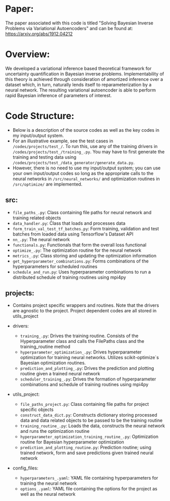 # Paper:
The paper associated with this code is titled
"Solving Bayesian Inverse Problems via Variational Autoencoders"
and can be found at: https://arxiv.org/abs/1912.04212

# Overview:
We developed a variational inference based theoretical framework for uncertainty
quantification in Bayesian inverse problems. Implementability of this theory is
achieved through consideration of amortized inference over a dataset which, in
turn, naturally lends itself to reparameterization by a neural network. The
resulting variational autoencoder is able to perform rapid Bayesian inference of
parameters of interest.

# Code Structure:
* Below is a description of the source codes as well as the key codes in my
  input/output system.
* For an illustrative example, see the test cases in `/codes/projects/test_/`. To run
  this, use any of the training drivers in `/codes/projects/test_/training_.py`. You may
  have to first generate the training and testing data using
  `/codes/projects/test_/data_generator/generate_data.py`.
* However, there is no need to use my input/output system; you can use
  your own input/output codes so long as the appropriate calls to the neural
  networks in `/src/neural_networks/` and optimization routines in `/src/optimize/` are
  implemented.

## src:
* `file_paths_.py`:                     Class containing file paths for neural
                                        network and training related objects
* `data_handler.py`:                    Class that loads and processes data
* `form_train_val_test_tf_batches.py`:  Form training, validation and test batches
                                        from loaded data using Tensorflow's Dataset
                                        API
* `nn_.py`:                             The neural network
* `functionals.py`:                     Functionals that form the overall loss
                                        functional
* `optimize_.py`:                       The optimization routine for the neural network
* `metrics_.py`:                        Class storing and updating the optimization information
* `get_hyperparameter_combinations.py`: Forms combinations of the hyperparameters
                                        for scheduled routines
* `schedule_and_run.py`:                Uses hyperparameter combinations to run a distributed
                                        schedule of training routines using mpi4py

## projects:
* Contains project specific wrappers and routines. Note that the drivers are agnostic to the project. Project dependent codes are all stored in utils_project
* drivers:
    * `training_.py`:                  Drives the training routine. Consists of the
                                       Hyperparameter class and calls the FilePaths class and the training_routine
                                       method
    * `hyperparameter_optimization_.py`: Drives hyperparameter optimization for
                                       training neural networks. Utilizes scikit-optimize`s
                                       Bayesian optimization routines.
    * `prediction_and_plotting_.py`:   Drives the prediction and plotting routine given a trained neural
                                       network
    * `scheduler_training_.py`:        Drives the formation of hyperparameter combinations
                                       and schedule of training routines using mpi4py
* utils_project:
	* `file_paths_project.py`:  Class containing file paths for project specific objects
    * `construct_data_dict.py`: Constructs dictionary storing processed data and
                                data related objects to be passed to be the
                                training routine
	* `training_routine_.py`:   Loads the data, constructs the neural
                                network and runs the optimization routine
	* `hyperparameter_optimization_training_routine_.py`: Optimization
                                routine for Bayesian hyperparameter
                                optimization
	* `prediction_and_plotting_routine.py`:  Prediction routine; using trained network,
                                form and save predictions given trained
                                neural network

* config_files:
    * `hyperparameters_.yaml`: YAML file containing hyperparameters for training
                               the neural network
    * `options_.yaml`:         YAML file containing the options for the project
                               as well as the neural network
